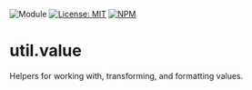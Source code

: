 ![Module](https://img.shields.io/badge/%40platform-util.value-%23EA4E7E.svg)
[![License: MIT](https://img.shields.io/badge/license-MIT-blue.svg)](https://opensource.org/licenses/MIT)
[![NPM](https://img.shields.io/npm/v/@platform/util.value.svg?colorB=blue&style=flat)](https://www.npmjs.com/package/@platform/util.value)
# util.value
Helpers for working with, transforming, and formatting values.


